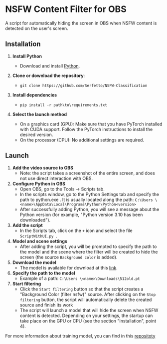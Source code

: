 # NSFW Content Filter for OBS

A script for automatically hiding the screen in OBS when NSFW content is detected on the user's screen.

## Installation

1. **Install Python**
   - Download and install [Python](https://www.python.org/downloads/).

3. **Clone or download the repository**:
   - ``git clone https://github.com/Serfetto/NSFW-Classification ``
3. **Install dependencies**
   - ``pip install -r path\to\requirements.txt ``
5. **Select the launch method**
   - On a graphics card (GPU): Make sure that you have PyTorch installed with CUDA support. Follow the PyTorch instructions to install the desired version.
   - On the processor (CPU): No additional settings are required.
## Launch
1. **Add the video source to OBS**
   - Note: the script takes a screenshot of the entire screen, and does not use direct interaction with OBS.
3. **Configure Python in OBS**
   - Open OBS, go to the Tools → Scripts tab.
   - In the scripts window, go to the Python Settings tab and specify the path to python.exe . It is usually located along the path: ``C:\Users \<name>\AppData\Local\Programs\Python\Python<version>``
   - After successfully adding Python, you will see a message about the Python version (for example, "Python version 3.10 has been downloaded").
3. **Add the script**
   - In the Scripts tab, click on the `+` icon and select the file ``ScriptWithUI.py ``.
5. **Model and scene settings**
   - After adding the script, you will be prompted to specify the path to the model and the scene where the filter will be created to hide the screen (the source `Background color` is added).
5. **Download the model**
   - The model is available for download at this [link](https://drive.google.com/file/d/1Vl5pY9ERFb-L5eF73Qt9Dumkmlrgykyk/view?usp=drive_link).
7. **Specify the path to the model**
   - Example of a path: ``C:\Users \<name>\Downloads\512old.pt ``
7. **Start filtering**
   - Click the `Start filtering` button so that the script creates a "Background Color (filter nsfw)" source. After clicking on the `Stop filtering` button, the script will automatically delete the created source and finish its work
   - The script will launch a model that will hide the screen when NSFW content is detected. Depending on your settings, the startup can take place on the GPU or CPU (see the section "Installation", point 4).

For more information about training model, you can find in this [repositoty](https://github.com/Serfetto/NSFW-Model)
